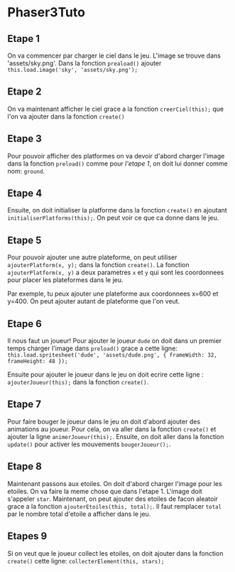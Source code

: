 # Phaser3Tuto

## Etape 1
On va commencer par charger le ciel dans le jeu. L'image se trouve dans 'assets/sky.png'. 
Dans la fonction `preaload()` ajouter `this.load.image('sky', 'assets/sky.png');`

## Etape 2
On va maintenant afficher le ciel grace a la fonction `creerCiel(this);` que l'on va ajouter dans la fonction `create()`

## Etape 3
Pour pouvoir afficher des platformes on va devoir d'abord charger l'image dans la fonction `preload()` comme pour *l'etape 1*, on doit lui donner comme nom: `ground`.

## Etape 4
Ensuite, on doit initialiser la platforme dans la fonction `create()` en ajoutant `initialiserPlatforms(this);`. On peut voir ce que ca donne dans le jeu. 

## Etape 5
Pour pouvoir ajouter une autre plateforme, on peut utiliser `ajouterPlatform(x, y);` dans la fonction `create()`. La fonction `ajouterPlatform(x, y)` a deux parametres `x` et `y` qui sont les coordonnees pour placer les plateformes dans le jeu.

Par exemple, tu peux ajouter une plateforme aux coordonnees x=600 et y=400. On peut ajouter autant de plateforme que l'on veut.

## Etape 6
Il nous faut un joueur! Pour ajouter le joueur `dude` on doit dans un premier temps charger l'image dans `preload()` grace a cette ligne: `this.load.spritesheet('dude', 'assets/dude.png', { frameWidth: 32, frameHeight: 48 });` 

Ensuite pour ajouter le joueur dans le jeu on doit ecrire cette ligne : `ajouterJoueur(this);` dans la fonction `create()`.

## Etape 7
Pour faire bouger le joueur dans le jeu on doit d'abord ajouter des animations au joueur. Pour cela, on va aller dans la fonction `create()` et ajouter la ligne `animerJoueur(this);`. Ensuite, on doit aller dans la fonction `update()` pour activer les mouvements `bougerJoueur();`.

## Etape 8
Maintenant passons aux etoiles. On doit d'abord charger l'image pour les etoiles. On va faire la meme chose que dans l'etape 1. L'image doit s'appeler `star`.
Maintenant, on peut ajouter des etoiles de facon aleatoir grace a la fonction `ajouterEtoiles(this, total);`. Il faut remplacer `total` par le nombre total d'etoile a afficher dans le jeu.

## Etapes 9
Si on veut que le joueur collect les etoiles, on doit ajouter dans la fonction `create()` cette ligne: `collecterElement(this, stars);`
